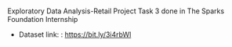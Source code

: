 # 
Exploratory Data Analysis-Retail Project
Task 3 done in The Sparks Foundation Internship
- Dataset link: : https://bit.ly/3i4rbWl

